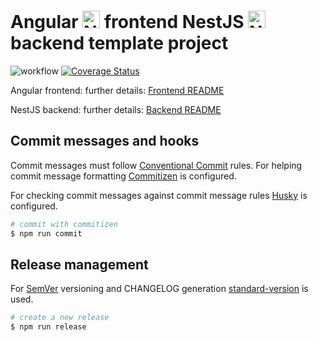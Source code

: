 # Angular <a href="https://www.angular.io" target="blank"><img src="https://raw.githubusercontent.com/angular/angular/master/aio/src/assets/images/logos/angular/angular.png" height="28" alt="Nest Logo" /></a> frontend NestJS <a href="http://nestjs.com/" target="blank"><img src="https://nestjs.com/img/logo_text.svg" height="28" alt="Nest Logo" /></a> backend template project

![workflow](https://github.com/adrian-mezei/angular-nest-template/actions/workflows/workflow.yml/badge.svg)
[![Coverage Status](https://coveralls.io/repos/github/adrian-mezei/angular-nest-template/badge.svg?branch=master)](https://coveralls.io/github/adrian-mezei/angular-nest-template?branch=master)

Angular frontend: further details: [Frontend README](frontend/README.md)

NestJS backend: further details: [Backend README](backend/README.md)

## Commit messages and hooks

Commit messages must follow [Conventional Commit](https://www.conventionalcommits.org/) rules. For helping commit message formatting [Commitizen](https://github.com/commitizen/cz-cli) is configured.

For checking commit messages against commit message rules [Husky](https://github.com/typicode/husky#readme) is configured.

```bash
# commit with commitizen
$ npm run commit
```

## Release management

For [SemVer](https://semver.org/) versioning and CHANGELOG generation [standard-version](https://github.com/conventional-changelog/standard-version#readme) is used.

```bash
# create a new release
$ npm run release
```
